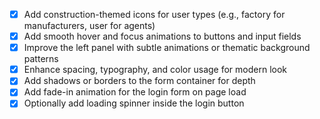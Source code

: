 - [x] Add construction-themed icons for user types (e.g., factory for manufacturers, user for agents)
- [x] Add smooth hover and focus animations to buttons and input fields
- [x] Improve the left panel with subtle animations or thematic background patterns
- [x] Enhance spacing, typography, and color usage for modern look
- [x] Add shadows or borders to the form container for depth
- [x] Add fade-in animation for the login form on page load
- [x] Optionally add loading spinner inside the login button

